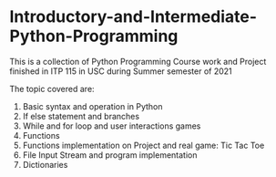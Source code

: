 # Introductory-and-Intermediate-Python-Programming

This is a collection of Python Programming Course work and Project finished in ITP 115 in USC during Summer semester of 2021

The topic covered are:
  1. Basic syntax and operation in Python
  2. If else statement and branches
  3. While and for loop and user interactions games
  4. Functions
  5. Functions implementation on Project and real game: Tic Tac Toe
  6. File Input Stream and program implementation
  7. Dictionaries
